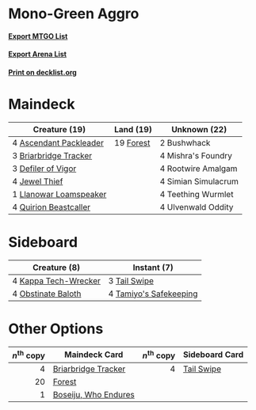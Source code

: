 # Mono-Green Aggro

#### [Export MTGO List](../collection/Mono-Green%20Aggro/Mono-Green%20Aggro.txt)
#### [Export Arena List](../collection/Mono-Green%20Aggro/Mono-Green%20Aggro_arena.txt)
#### [Print on decklist.org](http://decklist.org/?deckmain=4%09Ascendant%20Packleader%0A3%09Briarbridge%20Tracker%0A2%09Bushwhack%0A3%09Defiler%20of%20Vigor%0A19%09Forest%0A4%09Jewel%20Thief%0A1%09Llanowar%20Loamspeaker%0A4%09Mishra's%20Foundry%0A4%09Quirion%20Beastcaller%0A4%09Rootwire%20Amalgam%0A4%09Simian%20Simulacrum%0A4%09Teething%20Wurmlet%0A4%09Ulvenwald%20Oddity&deckside=4%09Kappa%20Tech-Wrecker%0A4%09Obstinate%20Baloth%0A3%09Tail%20Swipe%0A4%09Tamiyo's%20Safekeeping)
# Maindeck

|                                          Creature (19)                                          |                                     Land (19)                                      |   Unknown (22)    |
|-------------------------------------------------------------------------------------------------|------------------------------------------------------------------------------------|-------------------|
|4 [Ascendant Packleader](http://gatherer.wizards.com/Pages/Card/Details.aspx?multiverseid=541047)|19 [Forest](http://gatherer.wizards.com/Pages/Card/Details.aspx?multiverseid=439860)|2 Bushwhack        |
|3 [Briarbridge Tracker](http://gatherer.wizards.com/Pages/Card/Details.aspx?multiverseid=534957) |                                                                                    |4 Mishra's Foundry |
|3 [Defiler of Vigor](http://gatherer.wizards.com/Pages/Card/Details.aspx?multiverseid=574640)    |                                                                                    |4 Rootwire Amalgam |
|4 [Jewel Thief](http://gatherer.wizards.com/Pages/Card/Details.aspx?multiverseid=555352)         |                                                                                    |4 Simian Simulacrum|
|1 [Llanowar Loamspeaker](http://gatherer.wizards.com/Pages/Card/Details.aspx?multiverseid=574650)|                                                                                    |4 Teething Wurmlet |
|4 [Quirion Beastcaller](http://gatherer.wizards.com/Pages/Card/Details.aspx?multiverseid=574655) |                                                                                    |4 Ulvenwald Oddity |


# Sideboard

|                                         Creature (8)                                          |                                           Instant (7)                                           |
|-----------------------------------------------------------------------------------------------|-------------------------------------------------------------------------------------------------|
|4 [Kappa Tech-Wrecker](http://gatherer.wizards.com/Pages/Card/Details.aspx?multiverseid=548507)|3 [Tail Swipe](http://gatherer.wizards.com/Pages/Card/Details.aspx?multiverseid=574662)          |
|4 [Obstinate Baloth](http://gatherer.wizards.com/Pages/Card/Details.aspx?multiverseid=438745)  |4 [Tamiyo's Safekeeping](http://gatherer.wizards.com/Pages/Card/Details.aspx?multiverseid=548521)|


# Other Options

|*n*<sup>th</sup> copy|                                         Maindeck Card                                         |*n*<sup>th</sup> copy|                                   Sideboard Card                                    |
|--------------------:|-----------------------------------------------------------------------------------------------|--------------------:|-------------------------------------------------------------------------------------|
|                    4|[Briarbridge Tracker](http://gatherer.wizards.com/Pages/Card/Details.aspx?multiverseid=534957) |                    4|[Tail Swipe](http://gatherer.wizards.com/Pages/Card/Details.aspx?multiverseid=574662)|
|                   20|[Forest](http://gatherer.wizards.com/Pages/Card/Details.aspx?multiverseid=439860)              |                     |                                                                                     |
|                    1|[Boseiju, Who Endures](http://gatherer.wizards.com/Pages/Card/Details.aspx?multiverseid=548579)|                     |                                                                                     |

